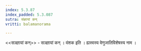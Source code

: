 ```yaml
---
index: 5.3.87
index_padded: 5.3.087
sutra: संज्ञायां कन्
vritti: balamanorama

---
```

<<सञ्ज्ञायां कन्>> - सञ्ज्ञायां कन् । वंशक इति । ह्यस्वस्य वेणुजातिविशेषस्य नाम । 